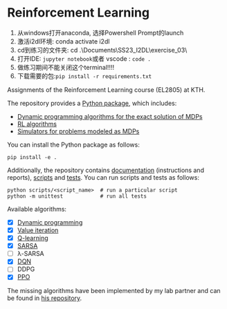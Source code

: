 # Reinforcement Learning

1. 从windows打开anaconda, 选择Powershell Prompt的launch
2. 激活i2dl环境:  conda activate i2dl
3. cd到练习的文件夹:  cd .\Documents\SS23_I2DL\exercise_03\
4. 打开IDE: `jupyter notebook`或者 vscode : `code .`
5. 做练习期间不能关闭这个terminal!!!!
6. 下载需要的包:`pip install -r requirements.txt` 
   
Assignments of the Reinforcement Learning course (EL2805) at KTH.

The repository provides a [Python package](el2805), which includes:

- [Dynamic programming algorithms for the exact solution of MDPs](el2805/agents/mdp)
- [RL algorithms](el2805/agents/rl)
- [Simulators for problems modeled as MDPs](el2805/envs)

You can install the Python package as follows:

```shell
pip install -e .
```

Additionally, the repository contains [documentation](docs) (instructions and reports), [scripts](scripts)
and [tests](tests). You can run scripts and tests as follows:

```shell
python scripts/<script_name>  # run a particular script
python -m unittest            # run all tests
```

Available algorithms:

- [x] [Dynamic programming](el2805/agents/mdp/dynamic_programming.py)
- [x] [Value iteration](el2805/agents/mdp/value_iteration.py)
- [x] [Q-learning](el2805/agents/rl/q_learning.py)
- [x] [SARSA](el2805/agents/rl/sarsa.py)
- [ ] λ-SARSA
- [x] [DQN](el2805/agents/rl/dqn.py)
- [ ] DDPG
- [x] [PPO](el2805/agents/rl/ppo.py)

The missing algorithms have been implemented by my lab partner and can be found
in [his repository](https://github.com/afcarzero1/ReinforcementLearning).
